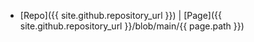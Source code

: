 <div class='rule'></div>

- [Repo]({{ site.github.repository_url }}) | [Page]({{ site.github.repository_url }}/blob/main/{{ page.path }})
